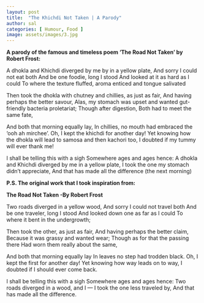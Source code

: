 ```yaml
---
layout: post
title:  "The Khichdi Not Taken | A Parody"
author: sal
categories: [ Humour, Food ]
image: assets/images/3.jpg
---
```

**A parody of the famous and timeless poem ‘The Road Not Taken’ by Robert Frost:**

A dhokla and Khichdi diverged by me by in a yellow plate,
And sorry I could not eat both
And be one foodie, long I stood
And looked at it as hard as I could
To where the texture fluffed, aroma enticed and tongue salivated

Then took the dhokla with chutney and chillies, as just as fair,
And having perhaps the better savour,
Alas, my stomach was upset and wanted gut-friendly bacteria proletariat;
Though after digestion,
Both had to meet the same fate,

And both that morning equally lay,
In chillies, no mouth had embraced the ‘ooh ah mirchee’.
Oh, I kept the khichdi for another day!
Yet knowing how the dhokla will lead to samosa and then kachori too,
I doubted if my tummy will ever thank me!

I shall be telling this with a sigh
Somewhere ages and ages hence:
A dhokla and Khichdi diverged by me in a yellow plate,
I took the one my stomach didn’t appreciate,
And that has made all the difference (the next morning)

**P.S. The original work that I took inspiration from:**

**The Road Not Taken
-By Robert Frost**

Two roads diverged in a yellow wood,
And sorry I could not travel both
And be one traveler, long I stood
And looked down one as far as I could
To where it bent in the undergrowth;

Then took the other, as just as fair,
And having perhaps the better claim,
Because it was grassy and wanted wear;
Though as for that the passing there
Had worn them really about the same,

And both that morning equally lay
In leaves no step had trodden black.
Oh, I kept the first for another day!
Yet knowing how way leads on to way,
I doubted if I should ever come back.

I shall be telling this with a sigh
Somewhere ages and ages hence:
Two roads diverged in a wood, and I —
I took the one less traveled by,
And that has made all the difference.